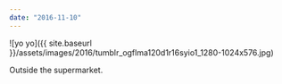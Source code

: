 ```yaml
---
date: "2016-11-10"
---
```


![yo yo]({{ site.baseurl }}/assets/images/2016/tumblr_ogflma120d1r16syio1_1280-1024x576.jpg)

Outside the supermarket.
